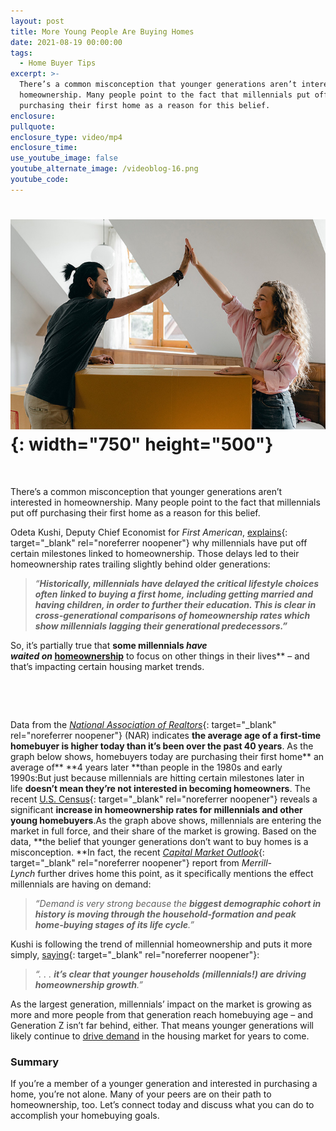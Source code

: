 ```yaml
---
layout: post
title: More Young People Are Buying Homes
date: 2021-08-19 00:00:00
tags:
  - Home Buyer Tips
excerpt: >-
  There’s a common misconception that younger generations aren’t interested in
  homeownership. Many people point to the fact that millennials put off
  purchasing their first home as a reason for this belief.
enclosure:
pullquote:
enclosure_type: video/mp4
enclosure_time:
use_youtube_image: false
youtube_alternate_image: /videoblog-16.png
youtube_code:
---
```

# ![](/team-provancher-1.jpg){: width="750" height="500"}

&nbsp;

There’s a common misconception that younger generations aren’t interested in homeownership. Many people point to the fact that millennials put off purchasing their first home as a reason for this belief.

Odeta Kushi, Deputy Chief Economist for&nbsp;*First American*,&nbsp;[explains](https://blog.firstam.com/economics/pandemic-accelerated-roaring-20s-of-millennial-homeownership-demand){: target="_blank" rel="noreferrer noopener"}&nbsp;why millennials have put off certain milestones linked to homeownership. Those delays led to their homeownership rates trailing slightly behind older generations:

> *“**Historically, millennials have delayed the critical lifestyle choices often**&nbsp;**linked to buying a first home,&nbsp;**including getting married and having children, in order to further their education**. This is clear in cross-generational comparisons of homeownership rates which show millennials lagging their generational predecessors.”***

So, it’s partially true that&nbsp;**some millennials&nbsp;*have waited&nbsp;*on**&nbsp;[**homeownership**](https://www.buyandsellvero.com/blog/the-truths-young-homebuyers-need-to-hear/)**&nbsp;to focus on other things in their lives**&nbsp;– and that’s impacting certain housing market trends.

&nbsp;

&nbsp;

Data from the&nbsp;[*National Association of Realtors*](https://www.nar.realtor/newsroom/pandemic-caused-buyers-to-seek-multi-generational-homes-sellers-to-sell-faster){: target="_blank" rel="noreferrer noopener"}&nbsp;(NAR) indicates&nbsp;**the average age of a first-time homebuyer is higher today than it’s been over the past 40 years**. As the graph below shows, homebuyers today are purchasing their first home**&nbsp;an average of**&nbsp;**4 years later&nbsp;**than people in the 1980s and early 1990s:But just because millennials are hitting certain milestones later in life&nbsp;**doesn’t mean they’re not interested in becoming homeowners**. The recent&nbsp;[U.S. Census](https://www.census.gov/housing/hvs/files/currenthvspress.pdf){: target="_blank" rel="noreferrer noopener"}&nbsp;reveals a significant&nbsp;**increase in homeownership rates for millennials and other young homebuyers**.As the graph above shows, millennials are entering the market in full force, and their share of the market is growing. Based on the data,&nbsp;**the belief that younger generations don’t want to buy homes is a misconception.&nbsp;**In fact, the recent&nbsp;[*Capital Market Outlook*](https://olui2.fs.ml.com/Publish/Content/application/pdf/GWMOL/CMO_4-26-21_Merrill.pdf){: target="_blank" rel="noreferrer noopener"}&nbsp;report from&nbsp;*Merrill-Lynch*&nbsp;further drives home this point, as it specifically mentions the effect millennials are having on demand:

> *“Demand is very strong because the&nbsp;**biggest demographic cohort in history is moving through the household-formation and peak home-buying stages of its life cycle**.”*

Kushi is following the trend of millennial homeownership and puts it more simply,&nbsp;[saying](https://twitter.com/odetakushi/status/1420030874872074252){: target="_blank" rel="noreferrer noopener"}\:

> *“. . .&nbsp;**it’s clear that younger households (millennials\!) are driving homeownership growth**.”*

As the largest generation, millennials’ impact on the market is growing as more and more people from that generation reach homebuying age – and Generation Z isn’t far behind, either. That means younger generations will likely continue to&nbsp;[drive demand](https://www.buyandsellvero.com/blog/diving-deep-into-todays-biggest-buyer-concerns/)&nbsp;in the housing market for years to come.

### **Summary**

If you’re a member of a younger generation and interested in purchasing a home, you’re not alone. Many of your peers are on their path to homeownership, too. Let’s connect today and discuss what you can do to accomplish your homebuying goals.
